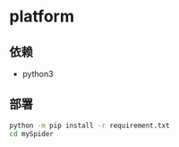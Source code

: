 # platform

## 依赖

- python3

## 部署

```bash
python -m pip install -r requirement.txt
cd mySpider
```

